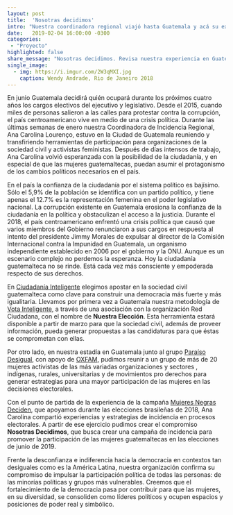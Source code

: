 ```yaml
---
layout: post
title:  'Nosotras decidimos'
intro: "Nuestra coordinadora regional viajó hasta Guatemala y acá su experiencia."
date:   2019-02-04 16:00:00 -0300
categories:
 - "Proyecto"
highlighted: false
share_message: "Nosotras decidimos. Revisa nuestra experiencia en Guatemala"
single_image:
  - img: https://i.imgur.com/2W3qMXI.jpg
    caption: Wendy Andrade, Rio de Janeiro 2018
---
```

En junio Guatemala decidirá quién ocupará durante los próximos cuatro años los cargos electivos del ejecutivo y legislativo. Desde el 2015, cuando miles de personas salieron a las calles para protestar contra la corrupción, el país centroamericano vive en medio de una crisis política. Durante las últimas semanas de enero nuestra Coordinadora de Incidencia Regional, Ana Carolina Lourenço, estuvo en la Ciudad de Guatemala reuniendo y transfiriendo herramientas de participación para organizaciones de la sociedad civil y activistas feministas. Después de días intensos de trabajo, Ana Carolina volvió esperanzada con la posibilidad de la ciudadanía, y en especial de que las mujeres guatemaltecas, puedan asumir el protagonismo de los cambios políticos necesarios en el país.

En el país la confianza de la ciudadanía por el sistema político es bajísimo. Sólo el 5,9% de la población se identifica con un partido político, y tiene apenas el 12.7% es la representación femenina en el poder legislativo nacional. La corrupción existente en Guatemala erosiona la confianza de la ciudadanía en la política y obstaculizan el acceso a la justicia. Durante el 2018, el país centroamericano enfrentó una crisis política que causó que varios miembros del Gobierno renunciaron a sus cargos en respuesta al intento del presidente Jimmy Morales de expulsar al director de la Comisión Internacional contra la Impunidad en Guatemala, un organismo independiente establecido en 2006 por el gobierno y la ONU. Aunque es un escenario complejo no perdemos la esperanza. Hoy la ciudadanía guatemalteca no se rinde. Está cada vez más consciente y empoderada respecto de sus derechos. 

En [Ciudadanía Inteligente](https://ciudadaniai.org/) elegimos apostar en la sociedad civil guatemalteca como clave para construir una democracia más fuerte y más igualitaria. Llevamos por primera vez a Guatemala nuestra metodología de [Vota Inteligente](https://votainteligente.cl/), a través de una asociación con la organización Red Ciudadana, con el nombre de **Nuestra Elección**. Esta herramienta estará disponible a partir de marzo para que la sociedad civil, además de proveer información, pueda generar propuestas a las candidaturas para que éstas se comprometan con ellas.

Por otro lado, en nuestra estadía en Guatemala junto al grupo [Paraíso Desigual](http://paraisodesigual.gt/), con apoyo de [OXFAM](https://www.oxfam.org/es/paises/guatemala), pudimos reunir a un grupo de más de 20 mujeres activistas de las más variadas organizaciones y sectores , indígenas, rurales, universitarias y de movimientos pro derechos para generar estrategias para una mayor participación de las mujeres en las decisiones electorales. 

Con el punto de partida de la experiencia de la campaña [Mujeres Negras Deciden](http://mulheresnegrasdecidem.org/), que apoyamos durante las elecciones brasileñas de 2018, Ana Carolina compartió experiencias y estrategias de incidencia en procesos electorales. A partir de ese ejercicio pudimos crear el compromiso **Nosotras Decidimos**, que busca crear una campaña de incidencia para promover la participación de las mujeres guatemaltecas en las elecciones de junio de 2019.

Frente la desconfianza e indiferencia hacia la democracia en contextos tan desiguales como es la América Latina, nuestra organización confirma su compromiso de impulsar la participación política de todas las personas: de las minorías políticas y grupos más vulnerables. Creemos que el fortalecimiento de la democracia pasa por contribuir para que las mujeres, en su diversidad, se consoliden como líderes políticos y ocupen espacios y posiciones de poder real y simbólico.

